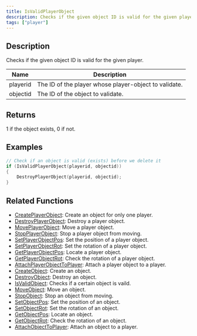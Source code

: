 ```yaml
---
title: IsValidPlayerObject
description: Checks if the given object ID is valid for the given player.
tags: ["player"]
---
```


## Description

Checks if the given object ID is valid for the given player.

| Name     | Description                                           |
| -------- | ----------------------------------------------------- |
| playerid | The ID of the player whose player-object to validate. |
| objectid | The ID of the object to validate.                     |

## Returns

1 if the object exists, 0 if not.

## Examples

```c
// Check if an object is valid (exists) before we delete it
if (IsValidPlayerObject(playerid, objectid))
{
	DestroyPlayerObject(playerid, objectid);
}
```

## Related Functions

- [CreatePlayerObject](CreatePlayerObject.md): Create an object for only one player.
- [DestroyPlayerObject](DestroyPlayerObject.md): Destroy a player object.
- [MovePlayerObject](MovePlayerObject.md): Move a player object.
- [StopPlayerObject](StopPlayerObject.md): Stop a player object from moving.
- [SetPlayerObjectPos](SetPlayerObjectPos.md): Set the position of a player object.
- [SetPlayerObjectRot](SetPlayerObjectRot.md): Set the rotation of a player object.
- [GetPlayerObjectPos](GetPlayerObjectPos.md): Locate a player object.
- [GetPlayerObjectRot](GetPlayerObjectRot.md): Check the rotation of a player object.
- [AttachPlayerObjectToPlayer](AttachPlayerObjectToPlayer.md): Attach a player object to a player.
- [CreateObject](CreateObject.md): Create an object.
- [DestroyObject](DestroyObject.md): Destroy an object.
- [IsValidObject](IsValidObject.md): Checks if a certain object is vaild.
- [MoveObject](MoveObject.md): Move an object.
- [StopObject](StopObject.md): Stop an object from moving.
- [SetObjectPos](SetObjectPos.md): Set the position of an object.
- [SetObjectRot](SetObjectRot.md): Set the rotation of an object.
- [GetObjectPos](GetObjectPos.md): Locate an object.
- [GetObjectRot](GetObjectRot.md): Check the rotation of an object.
- [AttachObjectToPlayer](AttachObjectToPlayer.md): Attach an object to a player.
